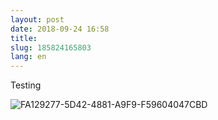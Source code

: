 ```yaml
---
layout: post
date: 2018-09-24 16:58
title: 
slug: 185824165803
lang: en
---
```

Testing 

![FA129277-5D42-4881-A9F9-F59604047CBD](https://www.gr36.com/_micro/img/2018-09-24/fa129277-5d42-4881-a9f9-f59604047cbd.jpeg)
